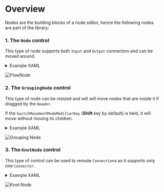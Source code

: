# Overview

Nodes are the building blocks of a node editor, hence the following nodes are part of the library:

### 1. The ```Node``` control
This type of node supports both ```Input``` and ```Output``` connectors and can be moved around.

<details>
<summary>Example XAML</summary>

```xml
<nodify:NodifyEditor>
    <nodify:NodifyEditor.Resources>
	<local:FlowNodeViewModel x:Key="NodeContext"
		                 Title="My Node">
	    <local:FlowNodeViewModel.Input>
	        <local:ConnectorViewModel Title="In 0" />
	   	<local:ConnectorViewModel Title="In 1" />
	    </local:FlowNodeViewModel.Input>
	    <local:FlowNodeViewModel.Output>
		    <local:ConnectorViewModel Title="Out 0" />
	    	    <local:ConnectorViewModel Title="Out 1" />
	    </local:FlowNodeViewModel.Output>
	</local:FlowNodeViewModel>
    </nodify:NodifyEditor.Resources>

    <nodify:Node DataContext="{StaticResource NodeContext}"
		 Header="{Binding Title}"
		 Input="{Binding Input}"
		 Output="{Binding Output}">
	<nodify:Node.InputConnectorTemplate>
	    <DataTemplate>
	 	<nodify:NodeInput Header="{Binding Title}" />
	    </DataTemplate>
	</nodify:Node.InputConnectorTemplate>
	<nodify:Node.OutputConnectorTemplate>
	    <DataTemplate>
	        <nodify:NodeOutput Header="{Binding Title}" />
	    </DataTemplate>
	</nodify:Node.OutputConnectorTemplate>
    </nodify:Node>
</nodify:NodifyEditor>
```

</details>

![FlowNode](https://i.imgur.com/VwAYlX3.gif)

### 2. The ```GroupingNode``` control

This type of node can be resized and will will move nodes that are inside it if dragged by the ```Header```.

If the ```SwitchMovementModeModifierKey``` (**Shift** key by default) is held, it will move without moving its children.

<details>
<summary>Example XAML</summary>

```xml
<nodify:NodifyEditor>
    <nodify:GroupingNode Header="Grouping node"
			 Width="300"
			 Height="250" />
    <nodify:Node Header="My node" />
    <nodify:Node Header="My other node" />
</nodify:NodifyEditor>
```

</details>

![Grouping Node](https://i.imgur.com/HYxt2cs.gif)

### 3. The ```KnotNode``` control

This type of control can be used to reroute ```Connection```s as it supports only one ```Connector```.

<details>

<summary>Example XAML</summary>

```xml
<nodify:NodifyEditor>
	<nodify:KnotNode />
</nodify:NodifyEditor>
```

</details>

![Knot Node](https://i.imgur.com/fMrEqY1.gif)